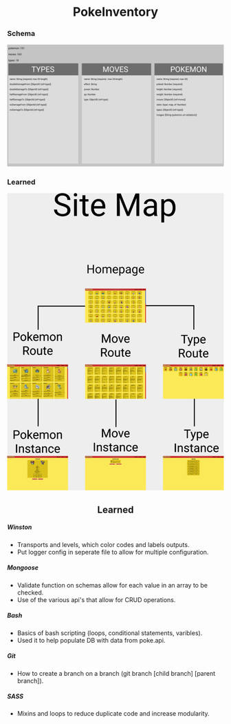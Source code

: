 <h1 align="center" >
 PokeInventory
</h1>

<h3 >
Schema
</h3>

![inventory models](public/images/pokeinventory_schema.png)

<h3 >
 Learned
</h3>

![style guide](public/images/siteMap.png)

<h2 align="center" >
 Learned
</h2>

##### Winston

- Transports and levels, which color codes and labels outputs.
- Put logger config in seperate file to allow for multiple configuration.

##### Mongoose

- Validate function on schemas allow for each value in an array to be checked.
- Use of the various api's that allow for CRUD operations.

##### Bash

- Basics of bash scripting (loops, conditional statements, varibles).
- Used it to help populate DB with data from poke.api.

##### Git

- How to create a branch on a branch (git branch [child branch] [parent branch]).

##### SASS

- Mixins and loops to reduce duplicate code and increase modularity.
